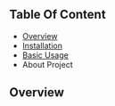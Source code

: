 ## Table Of Content

- [Overview](#overview)
- [Installation](#installation)
- [Basic Usage](#basic-usage)
- About Project



## Overview

